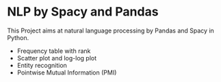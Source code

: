# NLP by Spacy and Pandas

This Project aims at natural language processing by Pandas and Spacy in Python.

- Frequency table with rank
- Scatter plot and log-log plot
- Entity recognition
- Pointwise Mutual Information (PMI)

